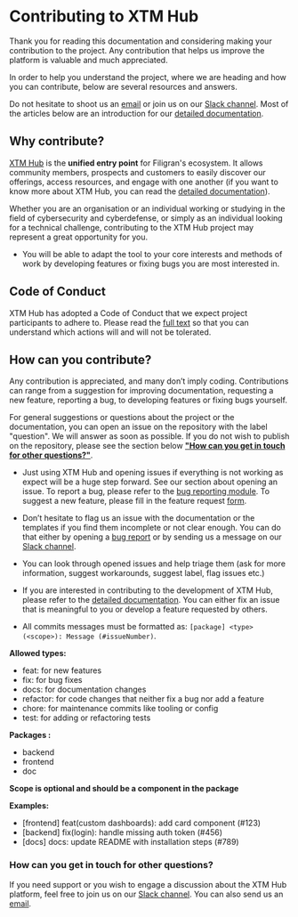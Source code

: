 # Contributing to XTM Hub

Thank you for reading this documentation and considering making your contribution to the project. Any contribution that helps us improve the platform is valuable and much appreciated. 

In order to help you understand the project, where we are heading and how you can contribute, below are several resources and answers.

Do not hesitate to shoot us an [email](mailto:contact@filigran.io) or join us on our [Slack channel](https://community.filigran.io). Most of the articles below are an introduction for our [detailed documentation](https://docs.xtmhub.filigran.io/latest/).


## Why contribute?

[XTM Hub](https://filigran.io/solutions/xtm-hub/) is the **unified entry point** for Filigran's ecosystem.
It allows community members, prospects and customers to easily discover our offerings, access resources, and engage with one another (if you want to know more about XTM Hub, you can read the [detailed documentation](https://docs.xtmhub.filigran.io/latest/)).

Whether you are an organisation or an individual working or studying in the field of cybersecurity and cyberdefense, or simply as an individual looking for a technical challenge, contributing to the XTM Hub project may represent a great opportunity for you.

* You will be able to adapt the tool to your core interests and methods of work by developing features or fixing bugs you are most interested in.


## Code of Conduct

XTM Hub has adopted a Code of Conduct that we expect project participants to adhere to. Please read the [full text](https://github.com/FiligranHQ/xtm-hub/blob/main/CODE_OF_CONDUCT.md) so that you can understand which actions will and will not be tolerated.


## How can you contribute?

Any contribution is appreciated, and many don’t imply coding. Contributions can range from a suggestion for improving documentation, requesting a new feature, reporting a bug, to developing features or fixing bugs yourself.

For general suggestions or questions about the project or the documentation, you can open an issue on the repository with the label "question". We will answer as soon as possible. If you do not wish to publish on the repository, please see the section below [**"How can you get in touch for other questions?"**](#howcanyougetintouchforotherquestions).

* Just using XTM Hub and opening issues if everything is not working as expect will be a huge step forward. See our section about opening an issue. To report a bug, please refer to the [bug reporting module](https://github.com/FiligranHQ/xtm-hub/issues/new?template=bug_report.md). To suggest a new feature, please fill in the feature request [form](https://github.com/FiligranHQ/xtm-hub/issues/new?template=feature_request.md).

* Don’t hesitate to flag us an issue with the documentation or the templates if you find them incomplete or not clear enough. You can do that either by opening a [bug report](https://github.com/FiligranHQ/xtm-hub/issues/new?template=bug_report.md) or by sending us a message on our [Slack channel](https://community.filigran.io).

* You can look through opened issues and help triage them (ask for more information, suggest workarounds, suggest label, flag issues etc.)

* If you are interested in contributing to the development of XTM Hub, please refer to the [detailed documentation](https://docs.xtmhub.filigran.io/latest/). You can either fix an issue that is meaningful to you or develop a feature requested by others.

* All commits messages must be formatted as: `[package] <type>(<scope>): Message (#issueNumber)`.

**Allowed types:**
 * feat: for new features
 * fix: for bug fixes
 * docs: for documentation changes
 * refactor: for code changes that neither fix a bug nor add a feature
 * chore: for maintenance commits like tooling or config
 * test: for adding or refactoring tests

**Packages :**
 * backend
 * frontend
 * doc

**Scope is optional and should be a component in the package**

**Examples:**
* [frontend] feat(custom dashboards): add card component (#123)
* [backend] fix(login): handle missing auth token (#456)
* [docs] docs: update README with installation steps (#789)


### How can you get in touch for other questions?

If you need support or you wish to engage a discussion about the XTM Hub platform, feel free to join us on our [Slack channel](https://community.filigran.io). You can also send us an [email](mailto:contact@filigran.io).
